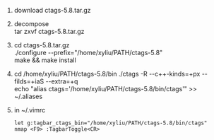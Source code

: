 1. download ctags-5.8.tar.gz 


2. decompose   
    tar zxvf ctags-5.8.tar.gz 

3. cd ctags-5.8.tar.gz   
   ./configure --prefix="/home/xyliu/PATH/ctags-5.8"   
   make && make install   

4. cd /home/xyliu/PATH/ctags-5.8/bin 
   ./ctags -R --c++-kinds=+px --filds=+iaS --extra=+q    
   echo "alias ctags='/home/xyliu/PATH/ctags-5.8/bin/ctags'" >> ~/.aliases    

5. in ~/.vimrc 
    ```
    let g:tagbar_ctags_bin="/home/xyliu/PATH/ctags-5.8/bin/ctags"  
    nmap <F9> :TagbarToggle<CR>   
    ```
